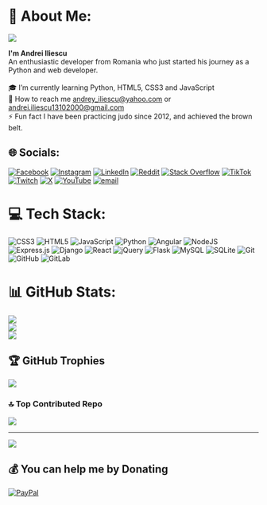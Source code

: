 # 💫 About Me:
![](https://d1w82usnq70pt2.cloudfront.net/wp-content/uploads/2023/06/star-wars-obi-wan-kenobi.gif)

**I'm Andrei Iliescu**<br>An enthusiastic developer from Romania who just started his journey as a Python and web developer.<br><br>🎓 I’m currently learning Python, HTML5, CSS3 and JavaScript<br>📨 How to reach me andrey_iliescu@yahoo.com or andrei.iliescu13102000@gmail.com<br>⚡ Fun fact I have been practicing judo since 2012, and achieved the brown belt.


## 🌐 Socials:
[![Facebook](https://img.shields.io/badge/Facebook-%231877F2.svg?logo=Facebook&logoColor=white)](https://facebook.com/AndreiIliescu13102000) [![Instagram](https://img.shields.io/badge/Instagram-%23E4405F.svg?logo=Instagram&logoColor=white)](https://instagram.com/andreii_iliescu) [![LinkedIn](https://img.shields.io/badge/LinkedIn-%230077B5.svg?logo=linkedin&logoColor=white)](https://linkedin.com/in/andrei-iliescu-aa7910214) [![Reddit](https://img.shields.io/badge/Reddit-%23FF4500.svg?logo=Reddit&logoColor=white)](https://reddit.com/user/xAndreiix) [![Stack Overflow](https://img.shields.io/badge/-Stackoverflow-FE7A16?logo=stack-overflow&logoColor=white)](https://stackoverflow.com/users/30785131/xandreiix) [![TikTok](https://img.shields.io/badge/TikTok-%23000000.svg?logo=TikTok&logoColor=white)](https://tiktok.com/@xandreiix) [![Twitch](https://img.shields.io/badge/Twitch-%239146FF.svg?logo=Twitch&logoColor=white)](https://twitch.tv/xandreiix) [![X](https://img.shields.io/badge/X-black.svg?logo=X&logoColor=white)](https://x.com/AndreiIliescu11) [![YouTube](https://img.shields.io/badge/YouTube-%23FF0000.svg?logo=YouTube&logoColor=white)](https://youtube.com/@xandreiix8048) [![email](https://img.shields.io/badge/Email-D14836?logo=gmail&logoColor=white)](mailto:andrey_iliescu@yahoo.com) 

# 💻 Tech Stack:
![CSS3](https://img.shields.io/badge/css3-%231572B6.svg?style=for-the-badge&logo=css3&logoColor=white) ![HTML5](https://img.shields.io/badge/html5-%23E34F26.svg?style=for-the-badge&logo=html5&logoColor=white) ![JavaScript](https://img.shields.io/badge/javascript-%23323330.svg?style=for-the-badge&logo=javascript&logoColor=%23F7DF1E) ![Python](https://img.shields.io/badge/python-3670A0?style=for-the-badge&logo=python&logoColor=ffdd54) ![Angular](https://img.shields.io/badge/angular-%23DD0031.svg?style=for-the-badge&logo=angular&logoColor=white) ![NodeJS](https://img.shields.io/badge/node.js-6DA55F?style=for-the-badge&logo=node.js&logoColor=white) ![Express.js](https://img.shields.io/badge/express.js-%23404d59.svg?style=for-the-badge&logo=express&logoColor=%2361DAFB) ![Django](https://img.shields.io/badge/django-%23092E20.svg?style=for-the-badge&logo=django&logoColor=white) ![React](https://img.shields.io/badge/react-%2320232a.svg?style=for-the-badge&logo=react&logoColor=%2361DAFB) ![jQuery](https://img.shields.io/badge/jquery-%230769AD.svg?style=for-the-badge&logo=jquery&logoColor=white) ![Flask](https://img.shields.io/badge/flask-%23000.svg?style=for-the-badge&logo=flask&logoColor=white) ![MySQL](https://img.shields.io/badge/mysql-4479A1.svg?style=for-the-badge&logo=mysql&logoColor=white) ![SQLite](https://img.shields.io/badge/sqlite-%2307405e.svg?style=for-the-badge&logo=sqlite&logoColor=white) ![Git](https://img.shields.io/badge/git-%23F05033.svg?style=for-the-badge&logo=git&logoColor=white) ![GitHub](https://img.shields.io/badge/github-%23121011.svg?style=for-the-badge&logo=github&logoColor=white) ![GitLab](https://img.shields.io/badge/gitlab-%23181717.svg?style=for-the-badge&logo=gitlab&logoColor=white)
# 📊 GitHub Stats:
![](https://github-readme-stats.vercel.app/api?username=xAndreiix&theme=vision-friendly-dark&hide_border=false&include_all_commits=false&count_private=false)<br/>
![](https://nirzak-streak-stats.vercel.app/?user=xAndreiix&theme=vision-friendly-dark&hide_border=false)<br/>
![](https://github-readme-stats.vercel.app/api/top-langs/?username=xAndreiix&theme=vision-friendly-dark&hide_border=false&include_all_commits=false&count_private=false&layout=compact)

## 🏆 GitHub Trophies
![](https://github-profile-trophy.vercel.app/?username=xAndreiix&theme=vision-friendly-dark&no-frame=false&no-bg=false&margin-w=4)

### 🔝 Top Contributed Repo
![](https://github-contributor-stats.vercel.app/api?username=xAndreiix&limit=5&theme=dark&combine_all_yearly_contributions=true)

---
[![](https://visitcount.itsvg.in/api?id=xAndreiix&icon=1&color=0)](https://visitcount.itsvg.in)

  ## 💰 You can help me by Donating
  [![PayPal](https://img.shields.io/badge/PayPal-00457C?style=for-the-badge&logo=paypal&logoColor=white)](https://paypal.me/xAndreiix) 

  
<!-- Proudly created with GPRM ( https://gprm.itsvg.in ) -->
